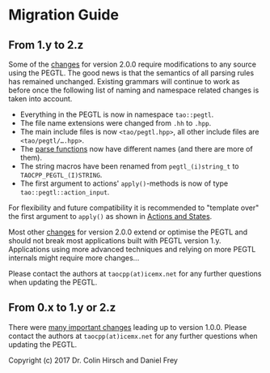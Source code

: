 # Migration Guide

## From 1.y to 2.z

Some of the [changes](Changelog.md#200) for version 2.0.0 require modifications to any source using the PEGTL.
The good news is that the semantics of all parsing rules has remained unchanged.
Existing grammars will continue to work as before once the following list of naming and namespace related changes is taken into account.

* Everything in the PEGTL is now in namespace `tao::pegtl`.
* The file name extensions were changed from `.hh` to `.hpp`.
* The main include files is now `<tao/pegtl.hpp>`, all other include files are `<tao/pegtl/….hpp>`.
* The [parse functions](Parser-Reference.md#parser-functions) now have different names (and there are more of them).
* The string macros have been renamed from `pegtl_(i)string_t` to `TAOCPP_PEGTL_(I)STRING`.
* The first argument to actions' `apply()`-methods is now of type `tao::pegtl::action_input`.

For flexibility and future compatibility it is recommended to "template over" the first argument to `apply()` as shown in [Actions and States](Actions-and-States.md#actions).

Most other [changes](Changelog.md#200) for version 2.0.0 extend or optimise the PEGTL and should not break most applications built with PEGTL version 1.y.
Applications using more advanced techniques and relying on more PEGTL internals might require more changes...

Please contact the authors at `taocpp(at)icemx.net` for any further questions when updating the PEGTL.

## From 0.x to 1.y or 2.z

There were [many important changes](Changelog.md#100) leading up to version 1.0.0.
Please contact the authors at `taocpp(at)icemx.net` for any further questions when updating the PEGTL.

Copyright (c) 2017 Dr. Colin Hirsch and Daniel Frey
